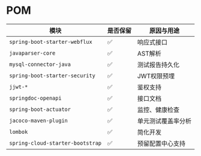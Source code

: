 # POM

| 模块                             | 是否保留 | 原因与用途         |
| -------------------------------- | -------- | ------------------ |
| `spring-boot-starter-webflux`    | ✅        | 响应式接口         |
| `javaparser-core`                | ✅        | AST解析            |
| `mysql-connector-java`           | ✅        | 测试报告持久化     |
| `spring-boot-starter-security`   | ✅        | JWT权限预埋        |
| `jjwt-*`                         | ✅        | 鉴权支持           |
| `springdoc-openapi`              | ✅        | 接口文档           |
| `spring-boot-actuator`           | ✅        | 监控、健康检查     |
| `jacoco-maven-plugin`            | ✅        | 单元测试覆盖率分析 |
| `lombok`                         | ✅        | 简化开发           |
| `spring-cloud-starter-bootstrap` | ✅        | 预留配置中心支持   |

